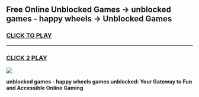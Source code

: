 
## Free Online Unblocked Games → unblocked games - happy wheels → Unblocked Games
<h3>
<a href="https://premium.freeplayer.one?title=unblocked_games_-_happy_wheels&ref=21F">CLICK TO PLAY</a></h3>
<hr>

<h3>
<a href="https://premium.freeplayer.one?title=unblocked_games_-_happy_wheels&ref=21F">CLICK 2 PLAY</a>
  
</h3>

<a href="https://premium.freeplayer.one?title=unblocked_games_-_happy_wheels&ref=21F/"><img src="https://clearcache.store/games.png"></a>


**unblocked games - happy wheels games unblocked: Your Gateway to Fun and Accessible Online Gaming**
